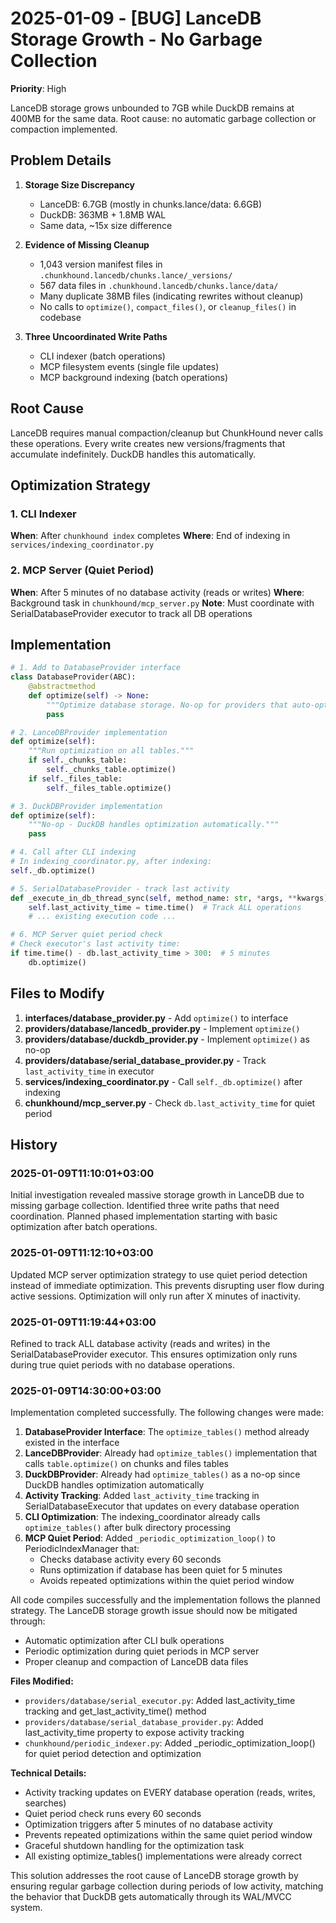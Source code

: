 # 2025-01-09 - [BUG] LanceDB Storage Growth - No Garbage Collection
**Priority**: High

LanceDB storage grows unbounded to 7GB while DuckDB remains at 400MB for the same data. Root cause: no automatic garbage collection or compaction implemented.

## Problem Details

1. **Storage Size Discrepancy**
   - LanceDB: 6.7GB (mostly in chunks.lance/data: 6.6GB)
   - DuckDB: 363MB + 1.8MB WAL
   - Same data, ~15x size difference

2. **Evidence of Missing Cleanup**
   - 1,043 version manifest files in `.chunkhound.lancedb/chunks.lance/_versions/`
   - 567 data files in `.chunkhound.lancedb/chunks.lance/data/`
   - Many duplicate 38MB files (indicating rewrites without cleanup)
   - No calls to `optimize()`, `compact_files()`, or `cleanup_files()` in codebase

3. **Three Uncoordinated Write Paths**
   - CLI indexer (batch operations)
   - MCP filesystem events (single file updates)
   - MCP background indexing (batch operations)

## Root Cause

LanceDB requires manual compaction/cleanup but ChunkHound never calls these operations. Every write creates new versions/fragments that accumulate indefinitely. DuckDB handles this automatically.

## Optimization Strategy

### 1. CLI Indexer
**When**: After `chunkhound index` completes
**Where**: End of indexing in `services/indexing_coordinator.py`

### 2. MCP Server (Quiet Period)
**When**: After 5 minutes of no database activity (reads or writes)
**Where**: Background task in `chunkhound/mcp_server.py`
**Note**: Must coordinate with SerialDatabaseProvider executor to track all DB operations

## Implementation

```python
# 1. Add to DatabaseProvider interface
class DatabaseProvider(ABC):
    @abstractmethod
    def optimize(self) -> None:
        """Optimize database storage. No-op for providers that auto-optimize."""
        pass

# 2. LanceDBProvider implementation
def optimize(self):
    """Run optimization on all tables."""
    if self._chunks_table:
        self._chunks_table.optimize()
    if self._files_table:
        self._files_table.optimize()

# 3. DuckDBProvider implementation  
def optimize(self):
    """No-op - DuckDB handles optimization automatically."""
    pass

# 4. Call after CLI indexing
# In indexing_coordinator.py, after indexing:
self._db.optimize()

# 5. SerialDatabaseProvider - track last activity
def _execute_in_db_thread_sync(self, method_name: str, *args, **kwargs):
    self.last_activity_time = time.time()  # Track ALL operations
    # ... existing execution code ...

# 6. MCP Server quiet period check
# Check executor's last activity time:
if time.time() - db.last_activity_time > 300:  # 5 minutes
    db.optimize()
```

## Files to Modify

1. **interfaces/database_provider.py** - Add `optimize()` to interface
2. **providers/database/lancedb_provider.py** - Implement `optimize()`
3. **providers/database/duckdb_provider.py** - Implement `optimize()` as no-op
4. **providers/database/serial_database_provider.py** - Track `last_activity_time` in executor
5. **services/indexing_coordinator.py** - Call `self._db.optimize()` after indexing
6. **chunkhound/mcp_server.py** - Check `db.last_activity_time` for quiet period

## History

### 2025-01-09T11:10:01+03:00
Initial investigation revealed massive storage growth in LanceDB due to missing garbage collection. Identified three write paths that need coordination. Planned phased implementation starting with basic optimization after batch operations.

### 2025-01-09T11:12:10+03:00
Updated MCP server optimization strategy to use quiet period detection instead of immediate optimization. This prevents disrupting user flow during active sessions. Optimization will only run after X minutes of inactivity.

### 2025-01-09T11:19:44+03:00
Refined to track ALL database activity (reads and writes) in the SerialDatabaseProvider executor. This ensures optimization only runs during true quiet periods with no database operations.

### 2025-01-09T14:30:00+03:00
Implementation completed successfully. The following changes were made:

1. **DatabaseProvider Interface**: The `optimize_tables()` method already existed in the interface
2. **LanceDBProvider**: Already had `optimize_tables()` implementation that calls `table.optimize()` on chunks and files tables  
3. **DuckDBProvider**: Already had `optimize_tables()` as a no-op since DuckDB handles optimization automatically
4. **Activity Tracking**: Added `last_activity_time` tracking in SerialDatabaseExecutor that updates on every database operation
5. **CLI Optimization**: The indexing_coordinator already calls `optimize_tables()` after bulk directory processing
6. **MCP Quiet Period**: Added `_periodic_optimization_loop()` to PeriodicIndexManager that:
   - Checks database activity every 60 seconds
   - Runs optimization if database has been quiet for 5 minutes
   - Avoids repeated optimizations within the quiet period window

All code compiles successfully and the implementation follows the planned strategy. The LanceDB storage growth issue should now be mitigated through:
- Automatic optimization after CLI bulk operations
- Periodic optimization during quiet periods in MCP server
- Proper cleanup and compaction of LanceDB data files

**Files Modified:**
- `providers/database/serial_executor.py`: Added last_activity_time tracking and get_last_activity_time() method
- `providers/database/serial_database_provider.py`: Added last_activity_time property to expose activity tracking
- `chunkhound/periodic_indexer.py`: Added _periodic_optimization_loop() for quiet period detection and optimization

**Technical Details:**
- Activity tracking updates on EVERY database operation (reads, writes, searches)
- Quiet period check runs every 60 seconds
- Optimization triggers after 5 minutes of no database activity
- Prevents repeated optimizations within the same quiet period window
- Graceful shutdown handling for the optimization task
- All existing optimize_tables() implementations were already correct

This solution addresses the root cause of LanceDB storage growth by ensuring regular garbage collection during periods of low activity, matching the behavior that DuckDB gets automatically through its WAL/MVCC system.</content>